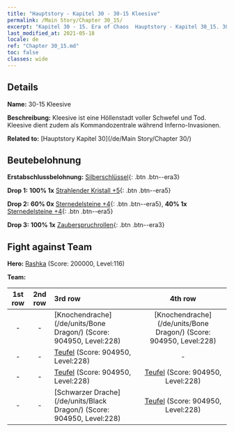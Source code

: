 ```yaml
---
title: "Hauptstory - Kapitel 30 - 30-15 Kleesive"
permalink: /Main Story/Chapter 30_15/
excerpt: "Kapitel 30 - 15. Era of Chaos  Hauptstory - Kapitel 30_15. 30-15 Kleesive"
last_modified_at: 2021-05-18
locale: de
ref: "Chapter 30_15.md"
toc: false
classes: wide
---
```


## Details

 **Name:** 30-15 Kleesive

 **Beschreibung:** Kleesive ist eine Höllenstadt voller Schwefel und Tod. Kleesive dient zudem als Kommandozentrale während Inferno-Invasionen.

 **Related to:** [Hauptstory Kapitel 30](/de/Main Story/Chapter 30/)

## Beutebelohnung

 **Erstabschlussbelohnung:** [Silberschlüssel](/ItemsDE/con_693/){: .btn .btn--era3}

 **Drop 1:** **100% 1x** [Strahlender Kristall +5](/ItemsDE/mat_101/){: .btn .btn--era5}

 **Drop 2:** **60% 0x** [Sternedelsteine +4](/ItemsDE/mat_93/){: .btn .btn--era5}, **40% 1x** [Sternedelsteine +4](/ItemsDE/mat_93/){: .btn .btn--era5}

 **Drop 3:** **100% 1x** [Zauberspruchrollen](/ItemsDE/con_694/){: .btn .btn--era3}


## Fight against Team
 **Hero:** [Rashka](/de/heroes/Rashka/) (Score: 200000, Level:116)

 **Team:**


  | 1st row | 2nd row | 3rd row | 4th row |
  |:----:|:----:|:----|:----:|
  | - | - | [Knochendrache](/de/units/Bone Dragon/) (Score: 904950, Level:228)  | [Knochendrache](/de/units/Bone Dragon/) (Score: 904950, Level:228)  |
  | - | - | [Teufel](/de/units/Devil/) (Score: 904950, Level:228)  | - |
  | - | - | [Teufel](/de/units/Devil/) (Score: 904950, Level:228)  | [Teufel](/de/units/Devil/) (Score: 904950, Level:228)  |
  | - | - | [Schwarzer Drache](/de/units/Black Dragon/) (Score: 904950, Level:228)  | [Teufel](/de/units/Devil/) (Score: 904950, Level:228)  |


